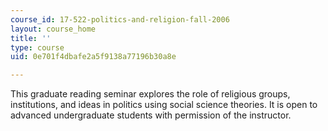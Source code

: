 ```yaml
---
course_id: 17-522-politics-and-religion-fall-2006
layout: course_home
title: ''
type: course
uid: 0e701f4dbafe2a5f9138a77196b30a8e

---
```

This graduate reading seminar explores the role of religious groups, institutions, and ideas in politics using social science theories. It is open to advanced undergraduate students with permission of the instructor.

